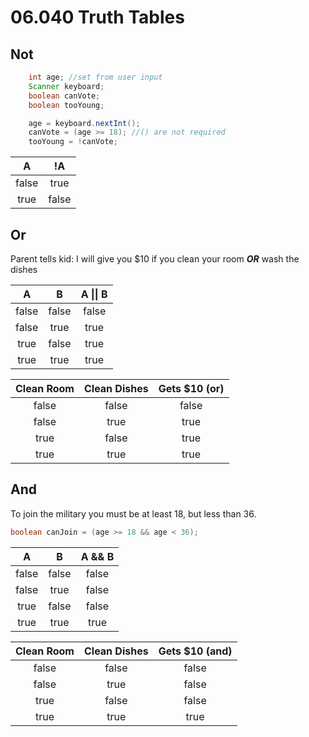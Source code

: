 # 06.040 Truth Tables

## Not
```java
    int age; //set from user input
    Scanner keyboard;
    boolean canVote;
    boolean tooYoung;

    age = keyboard.nextInt();
    canVote = (age >= 18); //() are not required
    tooYoung = !canVote;
```

A|!A
:---:|:---:
false|true
true|false

## Or

Parent tells kid:  I will give you $10 if you clean your room ***OR*** wash the dishes


A|B|A \|\| B
:---:|:---:|:---:
false|false|false
false|true|true
true|false|true
true|true|true

Clean Room|Clean Dishes|Gets $10 (or)
:---:|:---:|:---:
false|false|false
false|true|true
true|false|true
true|true|true

## And

To join the military you must be at least 18, but less than 36.

```java
boolean canJoin = (age >= 18 && age < 36);
```
A|B|A && B
:---:|:---:|:---:
false|false|false
false|true|false
true|false|false
true|true|true

Clean Room|Clean Dishes|Gets $10 (and)
:---:|:---:|:---:
false|false|false
false|true|false
true|false|false
true|true|true

